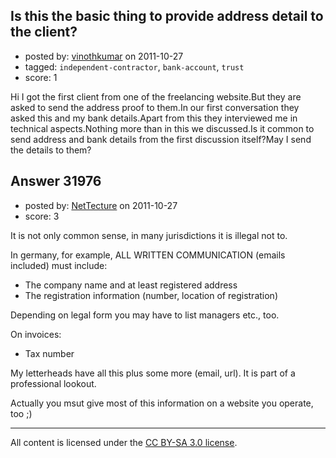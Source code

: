 ## Is this the basic thing to provide address detail to the client?

- posted by: [vinothkumar](https://stackexchange.com/users/-1/7884-vinothkumar) on 2011-10-27
- tagged: `independent-contractor`, `bank-account`, `trust`
- score: 1

Hi I got the first client from one of the freelancing website.But they are asked to send the address proof to them.In our first conversation they asked this and my bank details.Apart from this they interviewed me in technical aspects.Nothing more than in this we discussed.Is it common to send address and bank details from the first discussion itself?May I send the details to them?


## Answer 31976

- posted by: [NetTecture](https://stackexchange.com/users/-1/3350-nettecture) on 2011-10-27
- score: 3

It is not only common sense, in many jurisdictions it is illegal not to.

In germany, for example, ALL WRITTEN COMMUNICATION (emails included) must include:

* The company name and at least registered address
* The registration information (number, location of registration)

Depending on legal form you may have to list managers etc., too.

On invoices:

* Tax number

My letterheads have all this plus some more (email, url). It is part of a professional lookout.

Actually you msut  give most of this information on a website you operate, too ;)



---

All content is licensed under the [CC BY-SA 3.0 license](https://creativecommons.org/licenses/by-sa/3.0/).
